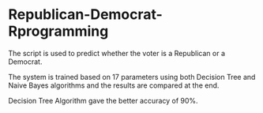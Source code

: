 # Republican-Democrat-Rprogramming
The script is used to predict whether the voter is a Republican or a Democrat.

The system is trained based on 17 parameters using both Decision Tree and Naive Bayes algorithms and the results are compared at the end.

Decision Tree Algorithm gave the better accuracy of 90%.
